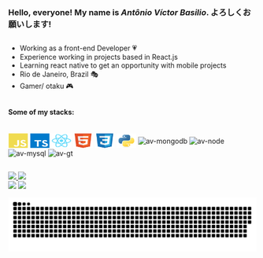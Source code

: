 ### Hello, everyone! My name is *Antônio Víctor Basilio*. よろしくお願いします!


##

- Working as a front-end Developer 💗
- Experience working in projects based in React.js
- Learning react native to get an opportunity with mobile projects
- Rio de Janeiro, Brazil 🎭
- Gamer/ otaku 🎮

##
#### Some of my stacks:
<div style="display: inline_block"><br>
    <img align="center" alt="av-Js" height="30" width="40" src="https://raw.githubusercontent.com/devicons/devicon/master/icons/javascript/javascript-plain.svg">
    <img align="center" alt="av-Ts" height="30" width="40" src="https://raw.githubusercontent.com/devicons/devicon/master/icons/typescript/typescript-plain.svg">
    <img align="center" alt="av-React" height="30" width="40" src="https://raw.githubusercontent.com/devicons/devicon/master/icons/react/react-original.svg">
    <img align="center" alt="av-HTML" height="30" width="40" src="https://raw.githubusercontent.com/devicons/devicon/master/icons/html5/html5-original.svg">
    <img align="center" alt="av-CSS" height="30" width="40" src="https://raw.githubusercontent.com/devicons/devicon/master/icons/css3/css3-original.svg">
    <img align="center" alt="av-Python" height="30" width="40" src="https://raw.githubusercontent.com/devicons/devicon/master/icons/python/python-original.svg">
    <img align="center" alt="av-mongodb" height="30" width="40" src="https://cdn.jsdelivr.net/gh/devicons/devicon/icons/mongodb/mongodb-original-wordmark.svg">
    <img align="center" alt="av-node" height="30" width="40" src="https://cdn.jsdelivr.net/gh/devicons/devicon/icons/nodejs/nodejs-original.svg">
    <img align="center" alt="av-mysql" height="30" width="40" src="https://cdn.jsdelivr.net/gh/devicons/devicon/icons/mysql/mysql-original-wordmark.svg">
    <img align="center" alt="av-gt" height="30" width="40" src="https://cdn.jsdelivr.net/gh/devicons/devicon/icons/git/git-original.svg" />
  </div>
  
##

<div>
  <a href="https://github.com/Antoniovsb25">
  <img height="180em" src="https://github-readme-stats.vercel.app/api?username=Antoniovsb25&show_icons=true&theme=dracula&include_all_commits=true&count_private=true"/>
  <img height="180em" src="https://github-readme-stats.vercel.app/api/top-langs/?username=Antoniovsb25&layout=compact&langs_count=44&theme=dracula"/>
</div>
  <div>
    <a href = "mailto:antoniovsb25@gmail.com"><img src="https://img.shields.io/badge/-Gmail-%23333?style=for-the-badge&logo=gmail&logoColor=white" target="_blank"></a>
  <a href="https://www.linkedin.com/in/antonio-victor-basilio/" target="_blank"><img src="https://img.shields.io/badge/-LinkedIn-%230077B5?style=for-the-badge&logo=linkedin&logoColor=white" target="_blank"></a>
  </div>
  
  ![Snake animation](https://github.com/Antoniovsb25/Antoniovsb25/blob/output/github-contribution-grid-snake.svg)
  
  
  
  
  
